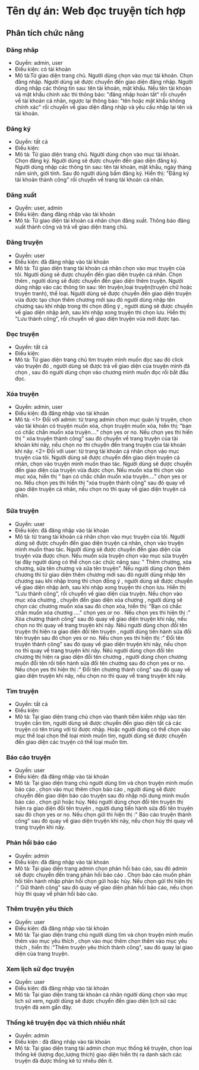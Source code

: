 # Tên dự án: Web đọc truyện tích hợp

## Phân tích chức năng

### Đăng nhâp
* Quyền: admin, user
* Điều kiện: có tài khoản
* Mô tả:Từ giao diện trang chủ. Người dùng chọn vào mục tài khoản. Chọn đăng nhập. Người dùng sẽ được chuyển đến giao diện đăng nhập. Người dùng nhập các thông tin sau: tên tài khoản, mật khẩu. Nếu tên tài khoản và mật khẩu chính xác thì thông báo: "đăng nhập hoàn tất" rồi chuyển về tài khoản cá nhân, ngược lại thông báo: "tên hoặc mật khẩu không chính xác" rồi chuyển về giao diện đăng nhập và yêu cầu nhập lại tên và tài khoản.
### Đăng ký
* Quyền: tất cả
* Điều kiện:
* Mô tả: Từ giao diện trang chủ. Người dùng chọn vào mục tài khoản. Chọn đăng ký. Người dùng sẽ được chuyển đến giao diện đăng ký. Người dùng nhập các thông tin sau: tên tài khoản, mật khẩu, ngày tháng năm sinh, giới tính. Sau đó người dùng bấm đăng ký. Hiển thị: "Đăng ký tài khoản thành công" rồi chuyển về trang tài khoản cá nhân.

### Đăng xuất
* Quyền: user, admin
* Điều kiện: đang đăng nhập vào tài khoản
* Mô tả: Từ giao diện tài khoản cá nhân chọn đăng xuất. Thông báo đăng xuất thành công và trả về giao diện trang chủ.

### Đăng truyện
* Quyền: user
* Điều kiện: đã đăng nhập vào tài khoản
* Mô tả: Từ giao diện trang tài khoản cá nhân chọn vào mục truyện của tôi. Người dùng sẽ được chuyển đến giao diện truyện cá nhân. Chọn thêm , người dùng sẽ được chuyển đến giao diện thêm truyện. Người dùng nhập vào các thông tin sau: tên truyện,loại truyện(truyện chữ hoặc truyện tranh), thể loại. Người dùng sẽ được chuyển đến giao diện truyện vừa được tạo chọn thêm chương mới sau đó người dùng nhập tên chương sau khi nhập trong thì chọn đồng ý , người dùng sẽ được chuyển về giao diện nhập ảnh, sau khi nhập xong truyện thì chọn lưu. Hiển thị "Lưu thành công", rồi chuyển về giao diện truyện vừa mới được tạo.

### Đọc truyện
* Quyền: tất cả
* Điều kiện:
* Mô tả: Từ giao diện trang chủ tìm truyện mình muốn đọc sau đó click vào truyện đó , người dùng sẽ được trả về giao diện của truyện mình đã chọn , sau đó người dùng chọn vào chương mình muốn đọc rồi bắt đầu đọc.


### Xóa truyện
* Quyền: admin, user
* Điều kiện: đã đăng nhập vào tài khoản
* Mô tả: <1> Đối với admin: từ trang admin chọn mục quản lý truyện, chọn vào tài khoản có truyện muốn xóa, chọn truyện muốn xóa, hiển thị: "bạn có chắc chắn muốn xóa truyện...." chọn yes or no. Nếu chọn yes thì hiển thị " xóa truyện thành công" sau đó chuyển về trang truyện của tài khoản khi nãy, nếu chọn no thì chuyển đến trang truyện của tài khoản khi nãy.
         <2> Đối với user: từ trang tài khoản cá nhân chọn vào mục truyện của tôi. Người dùng sẽ được chuyển đến giao
diện truyện cá nhân, chọn vào truyện mình muốn thao tác. Người dùng sẽ được chuyển đến giao diện của truyện vừa được chọn. Nếu muốn xóa thì chọn vào mục xóa, hiển thị " bạn có chắc chắn muốn xóa truyện...." chọn yes or no. Nếu chọn yes thì hiển thị "xóa truyện thành công" sau đó quay về giao diện truyện cá nhân, nếu chọn no thì quay về giao diện truyện cá nhân.


### Sửa truyện
* Quyền: user
* Điều kiện: đã đăng nhập vào tài khoản
* Mô tả: từ trang tài khoản cá nhân chọn vào mục truyện của tôi. Người dùng sẽ được chuyển đến giao
diện truyện cá nhân, chọn vào truyện mình muốn thao tác.  Người dùng sẽ được chuyển đến giao diện của truyện vừa được chọn. Nếu muốn sửa truyện chọn vào mục sửa truyện tại đây người dùng có thể chọn các chức năng sau: " Thêm chương, xóa chương, sửa tên chương và sửa tên truyện". 
Nếu người dùng chọn thêm chương thì từ giao diện thêm chương mới  sau đó người dùng nhập tên chương sau khi nhập trong thì chọn đồng ý , người dùng sẽ được chuyển về giao diện nhập ảnh, sau khi nhập xong truyện thì chọn lưu. Hiển thị "Lưu thành công", rồi chuyển về giao diện của
truyện.
Nếu chọn vào mục xóa chương , chuyển đến giao diện xóa chương , người dùng sẽ chọn các chương muốn xóa sau đó chọn xóa, hiển thị: "Bạn có chắc chắn muốn xóa chương ...." chọn yes or no . Nếu chọn yes thì hiện thị :" Xóa chương thành công" sau đó quay về giao diện truyện khi nãy, nếu chọn no thì quay về trang truyện khi nãy.
Nêú người dùng chọn đổi tên truyện thị hiện ra giao diện đồi tên truyện , người dùng tiến hành sửa đổi tên truyện sau đó chọn yes or no. Nếu chọn yes thì hiện thị :" Đổi tên truyện thành công" sau đó quay về giao diện truyện khi nãy, nếu chọn no thì quay về trang truyện khi nãy.
Nêú người dùng chọn đổi tên chương thị hiện ra giao diện đồi tên chương , người dùng chọn chương muốn đổi tên rồi tiến hành sửa đổi tên chương sau đó chọn yes or no. Nếu chọn yes thì hiện thị :" Đổi tên chương thành công" sau đó quay về giao diện truyện khi nãy, nếu chọn no thì quay về trang truyện khi nãy.


### Tìm truyện
* Quyền: tất cả
* Điều kiện:
* Mô tả: Tại giao diện trang chủ chọn vào thanh tiềm kiểm nhập vào tên truyện cần tìm, người dùng sẽ được chuyển đến giao diện tất cả các truyện có tên trùng với từ được nhập. Hoặc người dùng có thể chọn vào mục thể loại chọn thể loại mình muốn tìm, người dùng sẽ được chuyển đến giao diện các truyện có thể loại muốn tìm.

### Báo cáo truyện
* Quyền: user
* Điều kiện: đã đăng nhập vào tài khoản
* Mô tả: Tại giao diện trang chủ người dùng tìm và chọn truyện mình muốn báo cáo , chọn vào mục thêm chọn báo cáo , người dùng sẽ được chuyển đến giao diện báo cáo truyện sau đó nhập nội dung mình muốn báo cáo , chọn gửi hoặc hủy.
Nêú người dùng chọn đổi tên truyện thị hiện ra giao diện đồi tên truyện , người dụng tiến hành sửa đổi tên truyện sau đó chọn yes or no. Nếu chọn gửi thì hiện thị :" Báo cáo truyện thành công" sau đó quay về giao diện truyện khi nãy, nếu chọn hủy thì quay về trang truyện khi nãy.

### Phản hồi báo cáo
* Quyền: admin
* Điều kiện: đã đăng nhập vào tài khoản
* Mô tả: Tại giao diện trang admin chọn phản hồi báo cáo, sau đó admin sẽ được chuyển đến trang phản hồi báo cáo . Chọn báo cáo muốn phản hồi tiến hành nhập phản hồi chọn gửi hoặc hủy.  Nếu chọn gửi thì hiện thị :" Gửi thành công" sau đó quay về giao diện phản hồi báo cáo, nếu chọn hủy thì quay về phản hồi báo cáo.

### Thêm truyện yêu thích
* Quyền: user
* Điều kiện: đã đăng nhập vào tài khoản
* Mô tả: Tại giao diện trang chủ người dùng tìm và chọn truyện mình muốn thêm vào mục yêu thích , chọn vào mục thêm chọn thêm vào mục yêu thích , hiển thị :"Thêm truyện yêu thích thành công", sau đó quay lại giao diện của trang truyện.

### Xem lịch sử đọc truyện
* Quyền: user
* Điều kiện: đã đăng nhập vào tài khoản
* Mô tả: Tại giao diện trang tài khoản cá nhân người dùng chọn vào mục lịch sử xem, người dùng sẽ được chuyển đến giao diện lịch sử các truyện đã xem gần đây.


### Thống kê truyện đọc và thích nhiều nhất
* Quyền: admin
* Điều kiện : đã đăng nhập vào tài khoản
* Mô tả: Tại giao diện trang tài admin chọn mục thống kê truyện, chọn loại thống kê (lượng đọc,lượng thích) giao diện hiển thị ra danh sách các truyện đã được thống kê từ nhiều đến ít.
